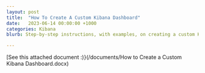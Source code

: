 ```yaml
---
layout: post
title:  "How To Create A Custom Kibana Dashboard"
date:   2023-06-14 00:00:00 +1000
categories: Kibana
blurb: Step-by-step instructions, with examples, on creating a custom Kibana dashboard.

---
```

[See this attached document :)}(/documents/How to Create a Custom Kibana Dashboard.docx)
